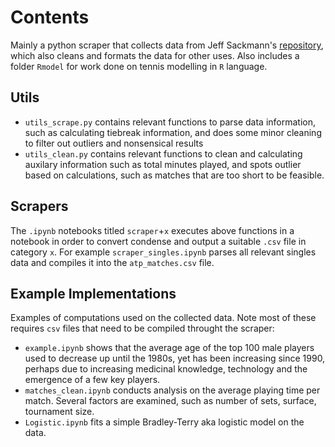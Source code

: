 # Contents
Mainly a python scraper that collects data from Jeff Sackmann's [repository](https://github.com/JeffSackmann/tennis_atp), which also cleans and formats the data for other uses.
Also includes a folder `Rmodel` for work done on tennis modelling in `R` language.
## Utils
- `utils_scrape.py` contains relevant functions to parse data information, such as calculating tiebreak information, and does some minor cleaning to filter out outliers and nonsensical results
- `utils_clean.py` contains relevant functions to clean and calculating auxilary information such as total minutes played, and spots outlier based on calculations, such as matches that are too short to be feasible.

## Scrapers
The `.ipynb` notebooks titled `scraper`+`x` executes above functions in a notebook in order to convert condense and output a suitable `.csv` file in category `x`.
For example `scraper_singles.ipynb` parses all relevant singles data and compiles it into the `atp_matches.csv` file.

## Example Implementations
Examples of computations used on the collected data. Note most of these requires `csv` files that need to be compiled throught the scraper:
- `example.ipynb` shows that the average age of the top 100 male players used to decrease up until the 1980s, yet has been increasing since 1990, perhaps due to increasing medicinal knowledge, technology and the emergence of a few key players.
- `matches_clean.ipynb` conducts analysis on the average playing time per match. Several factors are examined, such as number of sets, surface, tournament size.
- `Logistic.ipynb` fits a simple Bradley-Terry aka logistic model on the data.
